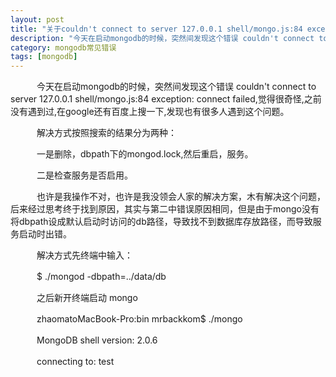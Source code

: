 ```yaml
---
layout: post
title: "关于couldn't connect to server 127.0.0.1 shell/mongo.js:84 exception: connect failed 问题"
description: "今天在启动mongodb的时候，突然间发现这个错误 couldn't connect to server 127.0.0.1 shell/mongo.js:84 exception: connect failed,觉得很奇怪,之前没有遇到过,在google还有百度上搜一下,发现也有很多人遇到这个问题。"
category: mongodb常见错误
tags: [mongodb]
---
```



　　　今天在启动mongodb的时候，突然间发现这个错误 couldn't connect to server 127.0.0.1 shell/mongo.js:84 exception: connect failed,觉得很奇怪,之前没有遇到过,在google还有百度上搜一下,发现也有很多人遇到这个问题。

　　　解决方式按照搜索的结果分为两种：

　　　一是删除，dbpath下的mongod.lock,然后重启，服务。

　　　二是检查服务是否启用。


　　　也许是我操作不对，也许是我没领会人家的解决方案，木有解决这个问题，后来经过思考终于找到原因，其实与第二中错误原因相同，但是由于mongo没有将dbpath设成默认启动时访问的db路径，导致找不到数据库存放路径，而导致服务启动时出错。


　　　解决方式先终端中输入：

　　　$ ./mongod -dbpath=../data/db

　　　之后新开终端启动 mongo

　　　zhaomatoMacBook-Pro:bin mrbackkom$ ./mongo

　　　MongoDB shell version: 2.0.6

　　　connecting to: test
　　　
